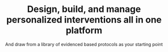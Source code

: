 ---
title: Design, build, and manage personalized interventions all in one platform
image: 
bgcolor: "#242F40"
subtitle: And draw from a library of evidenced based protocols as your starting point

introduction: >
  Patient and provider engagement is the blockbuster drug of the 21st century. Current solutions are sorely lacking. Way to Health is designed with the intent to discover and subsequently deploy new ways of engaging patients and providers at scale. Way to Health provides a number of features that can be mixed-and-matched to provide a personalized intervention tailored to the specific patient population and even a specific patient. 

patientcommunication:
  featureset: Patient Communication
  header: Communication with patients and / or study participants is key to engaging them in their health. You can choose from a variety of communication techniques or combine them in interesting ways tailored to a patient's behavior.
  featureicon: comments
  featureimage: /img/various/promo3.jpg
  blurbs:
    - icon: commenting-o
      iconcolor: "#49A078"    
      feature: Two way Texting
      text: >
        Texting (SMS) has been shown repeatedly to be a very effective way of communicating with patients since it works irrespective of the kind of phone the patient has. Texts can be sent out based on set schedules and / or rules. These configuration rules can be as simple as responding with a personalized "Great job, John Appleseed" or as complex as evaluating blood pressure values and responding with an provider or nurse alert.
    - icon: list-alt
      iconcolor: "#49A078"
      feature: Integrated Survey Management
      text: >
        In cases where more data needs to be collected where a form or a survey makes more sense - demographics, symptoms etc., the system offers that ability too. You can either integrate with Qualtrics or create your own surveys from scratch using the built-in survey creation and deployment tool. These surveys can be sent out to patients based on specific schedules and simple or complex rules. 

deviceintegration:
  featureset: Device Integration
  header: Healthcare data is overwhelming and complex. We provide direct integrations into a range of devices including Electronic Health Records (EHRs) so your team can focus on innovation, efficiency, and outcomes. We capture remotely collected health data simply and seamlessly into our system, enabling scalable, integrated and personalized initiatives. 
  featureicon: medkit
  featureimage: img/various/promo3.jpg
  blurbs:
    - icon: heartbeat
      iconcolor: "#49A078"
      feature: Vitals and activity Monitoring
      text: >
        The platform integrates directly with a number of biomedical devices to capture vitals directly from the patient / participant. The kinds of vitals captured include blood pressure, medication adherence, sleep tracking, weight, blood glucose and many more continue to be added. Additional devices are added quickly on request.
    - icon: medkit
      iconcolor: "#49A078"
      feature: EHR Integrations
      text: > 
        It is our belief that EHRs should be the system of record for all patient data. Additionally, any provider action needed should also be done via the EHR. With this in mind, the platform provides bi-directional integration currently with Epic (and additional EHRs on request).

rct:
  featureset: Randomized Control Trials
  header: There are plenty of clinical trials management software (CTMS) solutions out there. However, they are either built for pharmaceutical / drug discovery (Velos, Oncore etc.) or are very general purpose (e.g. Redcap). Way To Health is a tool purpose built to design and deploy behavioral change and interventional (bedside to home) research . 
  featureicon: code-fork
  featureimage: img/various/promo3.jpg
  blurbs:
    - icon: flag-checkered
      iconcolor: "#49A078"
      header: NIH and Grant Reputation
      text: >
        Way to Health has demonstrated its value as a research platform in this domain by supporting over 80 trials and $45 million in funding.  The platform, past and current Principal Investigators (PIs) and its uses have credibility among the research and funding communities.
    - icon: random
      iconcolor: "#49A078"
      header: Arms & Randomization
      text: >
        Setup multiple arms for studies, including of course, the control arm. The platform also offers multiple computerized randomization of participants, including the configurable choices for stratified, blocked, weighted, and adaptive randomization strategies. Ongoing management of participants via a "triage" view is also available out-of-the-box. 

be:
  featureset: Behavioral Economics
  header: We believe technology assisted motivation & human behavior change is the key to advancing health outcomes. Behavioral economics is one of the most promising methods to change behavior. Various social and financial incentives are pre-built and available in the platform. 
  featureicon: money
  featureimage: img/various/promo3.jpg
  blurbs:
    - icon: money
      iconcolor: "#49A078"
      header: Financial Incentives
      text: >
        "So you're saying I have a chance?" Lotteries, loss and gain framed incentives and much more can be easily applied to activities - steps, weighings, pretty much any data gathered by the platform from any data source. Apply different strategies to different populations and depending on the type of activity. 
    - icon: trophy
      iconcolor: "#49A078"
      header: Gamification & Social
      text: > 
        Given recent trends, it is safe to assume that games and social media are significant drivers of human behavior. The platform allows patients to earn points, level up, use lifelines and more. Now combine this with peers or support partners and the results can be eye-opening. 

rulesengine:
  title: In the research context, interventions are invariably unique. In the clinical context, interventions need to be targeted and personalized to be effective. The Way To Health platform provides a flexible rules engine with easy configuration driven by data captured from patients via communications or devices.
  blurbs:
    - icon: bell
      iconcolor: "#49A078"
      header: Event based
      text: >
        Think of events as data driven triggers. Based on the trigger specific tasks can be kicked off. An simple example would be to send a congratulatory SMS when the patient hits their medication adherence or activity goal. Researchers have used the engine to create much more complex rules driven by raw and calculated data.
    - icon: calendar
      iconcolor: "#49A078"
      header: Schedule driven
      text: >
        Repetition is the key to success. All interventions tend to require recurrence based on a defined period - hours, days, weeks or months. Research studies or clinical deployments both require this to be further tailored by each arm or participant. The platform has been designed to support these use cases and more. 
    - icon: exclamation
      iconcolor: "#49A078"
      header: Alerts & Incidents
      text: > 
        Pay attention to only exceptions and only when you are alerted about them. The Way To Health platform allows for the creation of incidents whenever certain criteria are met and additionally also allows for the configuration of notifications depending on the user's role - patient, participant, admin, provider, research coordinator...  
---